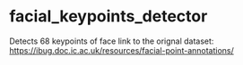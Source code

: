 # facial_keypoints_detector
Detects 68 keypoints of face
link to the orignal dataset: https://ibug.doc.ic.ac.uk/resources/facial-point-annotations/
